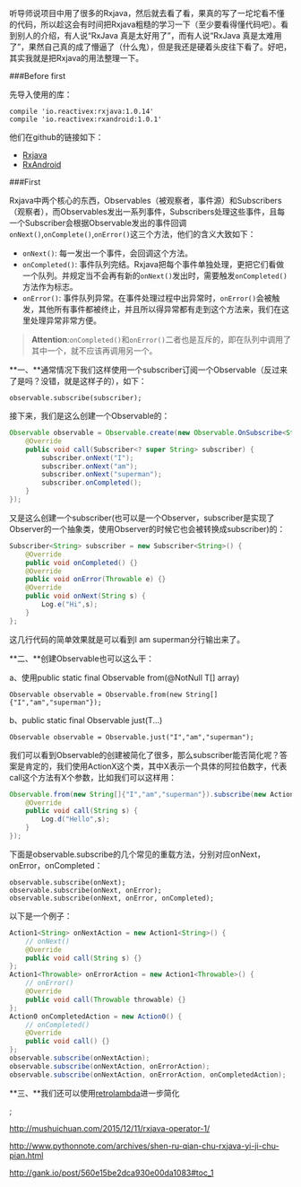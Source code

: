 听导师说项目中用了很多的Rxjava，然后就去看了看，果真的写了一坨坨看不懂的代码，所以趁这会有时间把Rxjava粗糙的学习一下（至少要看得懂代码吧）。看到别人的介绍，有人说“RxJava 真是太好用了”，而有人说“RxJava 真是太难用了”，果然自己真的成了懵逼了（什么鬼），但是我还是硬着头皮往下看了。好吧，其实我就是把Rxjava的用法整理一下。

###Before first

先导入使用的库：

	compile 'io.reactivex:rxjava:1.0.14' 
	compile 'io.reactivex:rxandroid:1.0.1'
	
他们在github的链接如下：

- [Rxjava](https://github.com/ReactiveX/RxJava)
- [RxAndroid](https://github.com/ReactiveX/RxAndroid)

###First

Rxjava中两个核心的东西，Observables（被观察者，事件源）和Subscribers（观察者），而Observables发出一系列事件，Subscribers处理这些事件，且每一个Subscriber会根据Observable发出的事件回调`onNext()`,`onComplete()`,`onError()`这三个方法，他们的含义大致如下：

- `onNext()`: 每一发出一个事件，会回调这个方法。
- `onCompleted()`: 事件队列完结。Rxjava把每个事件单独处理，更把它们看做一个队列。并规定当不会再有新的`onNext()`发出时，需要触发`onCompleted()`方法作为标志。
- `onError()`: 事件队列异常。在事件处理过程中出异常时，`onError()`会被触发，其他所有事件都被终止，并且所以得异常都有走到这个方法来，我们在这里处理异常非常方便。

>**Attention**:`onCompleted()`和`onError()`二者也是互斥的，即在队列中调用了其中一个，就不应该再调用另一个。

**一、**通常情况下我们这样使用一个subscriber订阅一个Observable（反过来了是吗？没错，就是这样子的），如下：

	observable.subscribe(subscriber);

接下来，我们是这么创建一个Observable的：

```java
Observable observable = Observable.create(new Observable.OnSubscribe<String>() {
	@Override
    public void call(Subscriber<? super String> subscriber) {
        subscriber.onNext("I");
        subscriber.onNext("am");
        subscriber.onNext("superman");
        subscriber.onCompleted();
    }
});
```

又是这么创建一个subscriber(也可以是一个Observer，subscriber是实现了Observer的一个抽象类，使用Observer的时候它也会被转换成subscriber)的：

```java
Subscriber<String> subscriber = new Subscriber<String>() {
	@Override
	public void onCompleted() {}
	@Override
	public void onError(Throwable e) {}
	@Override
	public void onNext(String s) {
		Log.e("Hi",s);
	}
};
```

这几行代码的简单效果就是可以看到I am superman分行输出来了。

**二、**创建Observable也可以这么干：

a、使用public static final <T> Observable<T> from(@NotNull T[] array)

	Observable observable = Observable.from(new String[]{"I","am","superman"});
	
b、public static final <T> Observable<T> just(T...)

	Observable observable = Observable.just("I","am","superman");

我们可以看到Observable的创建被简化了很多，那么subscriber能否简化呢？答案是肯定的，我们使用ActionX这个类，其中X表示一个具体的阿拉伯数字，代表call这个方法有X个参数，比如我们可以这样用：

```java
Observable.from(new String[]{"I","am","superman"}).subscribe(new Action1<String>() {
	@Override
	public void call(String s) {
		Log.d("Hello",s);
	}
});
```
下面是observable.subscribe的几个常见的重载方法，分别对应onNext，onError，onCompleted：

	observable.subscribe(onNext);
	observable.subscribe(onNext, onError);
	observable.subscribe(onNext, onError, onCompleted);

以下是一个例子：

```java
Action1<String> onNextAction = new Action1<String>() {
    // onNext()
    @Override
    public void call(String s) {}
};
Action1<Throwable> onErrorAction = new Action1<Throwable>() {
    // onError()
    @Override
    public void call(Throwable throwable) {}
};
Action0 onCompletedAction = new Action0() {
    // onCompleted()
    @Override
    public void call() {}
};
observable.subscribe(onNextAction);
observable.subscribe(onNextAction, onErrorAction);
observable.subscribe(onNextAction, onErrorAction, onCompletedAction);
```

**三、**我们还可以使用[retrolambda](https://github.com/evant/gradle-retrolambda)进一步简化

;

http://mushuichuan.com/2015/12/11/rxjava-operator-1/

http://www.pythonnote.com/archives/shen-ru-qian-chu-rxjava-yi-ji-chu-pian.html

http://gank.io/post/560e15be2dca930e00da1083#toc_1